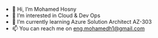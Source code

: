 - 👋 Hi, I’m Mohamed Hosny
- 👀 I’m interested in Cloud & Dev Ops
- 🌱 I’m currently learning Azure Solution Architect AZ-303
- 📫 You can reach me on eng.mohamedh1@gmail.com

<!---
MohamedHosny101/MohamedHosny101 is a ✨ special ✨ repository because its `README.md` (this file) appears on your GitHub profile.
You can click the Preview link to take a look at your changes.
--->
